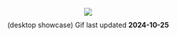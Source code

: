 <p align="center">
   <img src="https://github.com/hatosu/personal-config/blob/main/misc/media/showcase.gif?raw=true" style="margin-bottom: 10px;"/> <br>
   (desktop showcase) Gif last updated <b>2024-10-25</b>
</p>
